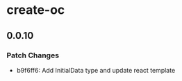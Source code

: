 # create-oc

## 0.0.10

### Patch Changes

- b9f6ff6: Add InitialData type and update react template
